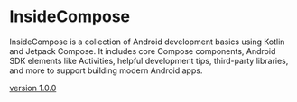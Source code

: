 # InsideCompose
InsideCompose is a collection of Android development basics using Kotlin and Jetpack Compose. It includes core Compose components, Android SDK elements like Activities, helpful development tips, third-party libraries, and more to support building modern Android apps.

[version 1.0.0](https://github.com/lokmanekerboua/InsideCompose/releases/download/1.0.0/MyApp-1.0.0.apk)
